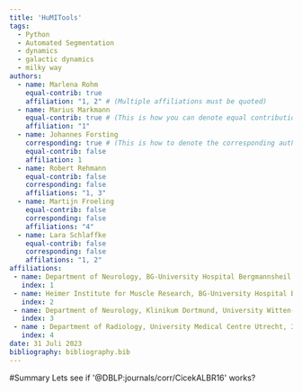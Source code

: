```yaml
---
title: 'HuMITools'
tags:
  - Python
  - Automated Segmentation
  - dynamics
  - galactic dynamics
  - milky way
authors:
  - name: Marlena Rohm
    equal-contrib: true
    affiliation: "1, 2" # (Multiple affiliations must be quoted)
  - name: Marius Markmann
    equal-contrib: true # (This is how you can denote equal contributions between multiple authors)
    affiliation: "1"
  - name: Johannes Forsting
    corresponding: true # (This is how to denote the corresponding author)
    equal-contrib: false
    affiliation: 1
  - name: Robert Rehmann
    equal-contrib: false
    corresponding: false
    affiliations: "1, 3"
  - name: Martijn Froeling
    equal-contrib: false
    corresponding: false
    affiliations: "4"
  - name: Lara Schlaffke
    equal-contrib: false
    corresponding: false
    affilations: "1, 2"
affiliations:
 - name: Department of Neurology, BG-University Hospital Bergmannsheil gGmbH, Ruhr-University Bochum, 44789 Bochum, Germany
   index: 1
 - name: Heimer Institute for Muscle Research, BG-University Hospital Bergmannsheil gGmbH, 44789 Bochum, Germany
   index: 2
 - name: Department of Neurology, Klinikum Dortmund, University Witten-Herdecke, 44137 Dortmund, Germany
   index: 3
 - name : Department of Radiology, University Medical Centre Utrecht, 3584 Utrecht, The Netherlands
   index: 4
date: 31 Juli 2023
bibliography: bibliography.bib
---
```


#Summary
Lets see if '@DBLP:journals/corr/CicekALBR16' works?